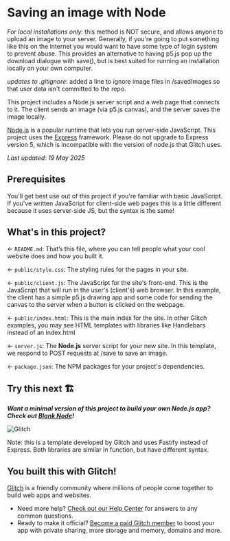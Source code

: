 # Saving an image with Node

*For local installations only*: this method is NOT secure, and allows anyone to upload an image to your server.
Generally, if you're going to put something like this on the internet you would want to have some type of login system to prevent abuse.
This provides an alternative to having p5.js pop up the download dialogue with save(), but is best suited for running an installation locally on your own computer.

*updates to .gitignore*: added a line to ignore image files in /savedImages so that user data isn't committed to the repo.

This project includes a Node.js server script and a web page that connects to it.
The client sends an image (via p5.js canvas), and the server saves the image locally.

[Node.js](https://nodejs.org/en/about/) is a popular runtime that lets you run server-side JavaScript.
This project uses the [Express](https://expressjs.com/) framework.
Please do not upgrade to Express version 5, which is incompatible with the version of node.js that Glitch uses.

_Last updated: 19 May 2025_

## Prerequisites

You'll get best use out of this project if you're familiar with basic JavaScript.
If you've written JavaScript for client-side web pages this is a little different because it uses server-side JS, but the syntax is the same!

## What's in this project?

← `README.md`: That’s this file, where you can tell people what your cool website does and how you built it.

← `public/style.css`: The styling rules for the pages in your site.

← `public/client.js`: The JavaScript for the site's front-end. This is the JavaScript that will run in the user's (client's) web browser. In this example, the client has a simple p5.js drawing app and some code for sending the canvas to the server when a button is clicked on the webpage.

← `public/index.html`: This is the main index for the site. In other Glitch examples, you may see HTML templates with libraries like Handlebars instead of an index.html

← `server.js`: The **Node.js** server script for your new site. In this template, we respond to POST requests at /save to save an image.

← `package.json`: The NPM packages for your project's dependencies.

## Try this next 🏗️

___Want a minimal version of this project to build your own Node.js app? Check out [Blank Node](https://glitch.com/edit/#!/remix/glitch-blank-node)!___

![Glitch](https://cdn.glitch.com/a9975ea6-8949-4bab-addb-8a95021dc2da%2FLogo_Color.svg?v=1602781328576)

Note: this is a template developed by Glitch and uses Fastify instead of Express.
Both libraries are similar in function, but have different syntax.

## You built this with Glitch!

[Glitch](https://glitch.com) is a friendly community where millions of people come together to build web apps and websites.

- Need more help? [Check out our Help Center](https://help.glitch.com/) for answers to any common questions.
- Ready to make it official? [Become a paid Glitch member](https://glitch.com/pricing) to boost your app with private sharing, more storage and memory, domains and more.
